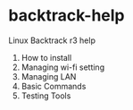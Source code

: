 # backtrack-help
Linux Backtrack r3 help

1. How to install
2. Managing wi-fi setting
3. Managing LAN
4. Basic Commands
5. Testing Tools
